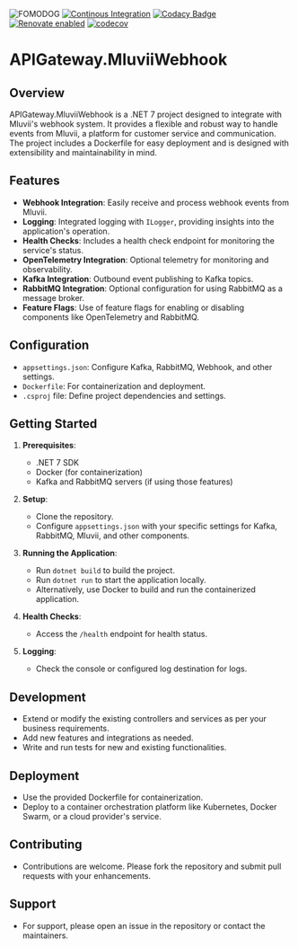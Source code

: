 ![FOMODOG](https://socialify.git.ci/BooAIPublic/APIGateway.MluviiWebhook/image?forks=1&issues=1&language=1&name=1&pulls=1&stargazers=1&theme=Light)
[![Continous Integration](https://github.com/BooAIPublic/APIGateway.MluviiWebhook/actions/workflows/main.yaml/badge.svg)](https://github.com/BooAIPublic/APIGateway.MluviiWebhook/actions/workflows/main.yaml)
[![Codacy Badge](https://app.codacy.com/project/badge/Grade/68c366998df247e09411cf4abc6a5c4a)](https://app.codacy.com/gh/BooAIPublic/APIGateway.MluviiWebhook/dashboard?utm_source=gh&utm_medium=referral&utm_content=&utm_campaign=Badge_grade)
[![Renovate enabled](https://img.shields.io/badge/renovate-enabled-brightgreen.svg)](https://renovatebot.com/)
[![codecov](https://codecov.io/github/BooAIPublic/APIGateway.MluviiWebhook/graph/badge.svg?token=A55O60A046)](https://codecov.io/github/BooAIPublic/APIGateway.MluviiWebhook)

# APIGateway.MluviiWebhook

## Overview

APIGateway.MluviiWebhook is a .NET 7 project designed to integrate with Mluvii's webhook system. It provides a flexible and robust way to handle events from Mluvii, a platform for customer service and communication. The project includes a Dockerfile for easy deployment and is designed with extensibility and maintainability in mind.

## Features

- **Webhook Integration**: Easily receive and process webhook events from Mluvii.
- **Logging**: Integrated logging with `ILogger`, providing insights into the application's operation.
- **Health Checks**: Includes a health check endpoint for monitoring the service's status.
- **OpenTelemetry Integration**: Optional telemetry for monitoring and observability.
- **Kafka Integration**: Outbound event publishing to Kafka topics.
- **RabbitMQ Integration**: Optional configuration for using RabbitMQ as a message broker.
- **Feature Flags**: Use of feature flags for enabling or disabling components like OpenTelemetry and RabbitMQ.

## Configuration

- `appsettings.json`: Configure Kafka, RabbitMQ, Webhook, and other settings.
- `Dockerfile`: For containerization and deployment.
- `.csproj` file: Define project dependencies and settings.

## Getting Started

1. **Prerequisites**:
   - .NET 7 SDK
   - Docker (for containerization)
   - Kafka and RabbitMQ servers (if using those features)

2. **Setup**:
   - Clone the repository.
   - Configure `appsettings.json` with your specific settings for Kafka, RabbitMQ, Mluvii, and other components.

3. **Running the Application**:
   - Run `dotnet build` to build the project.
   - Run `dotnet run` to start the application locally.
   - Alternatively, use Docker to build and run the containerized application.

4. **Health Checks**:
   - Access the `/health` endpoint for health status.

5. **Logging**:
   - Check the console or configured log destination for logs.

## Development

- Extend or modify the existing controllers and services as per your business requirements.
- Add new features and integrations as needed.
- Write and run tests for new and existing functionalities.

## Deployment

- Use the provided Dockerfile for containerization.
- Deploy to a container orchestration platform like Kubernetes, Docker Swarm, or a cloud provider's service.

## Contributing

- Contributions are welcome. Please fork the repository and submit pull requests with your enhancements.

## Support

- For support, please open an issue in the repository or contact the maintainers.
